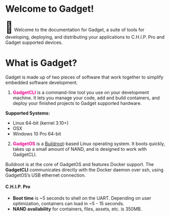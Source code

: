 # Welcome to Gadget!

<span style="font-size: 36px">&#128226;</span>  Welcome to the documentation for Gadget, a suite of tools for developing, deploying, and distributing your applications to C.H.I.P. Pro and Gadget supported devices. 

# What is Gadget? 
Gadget is made up of two pieces of software that work together to simplify embedded software development.

1) <span style="color: EB008B">**GadgetCLI**</span> is a command-line tool you use on your development machine. It lets you manage your code, add and build containers, and deploy your finished projects to Gadget supported hardware. 

**Supported Systems:**

* Linux 64-bit (kernel 3.10+)
* OSX 
* Windows 10 Pro 64-bit

2) <span style="color: EB008B">**GadgetOS**</span> is a [Buildroot](https://buildroot.org/)-based Linux operating system. It boots quickly, takes up a small amount of NAND, and is designed to work with GadgetCLI. 

Buildroot is at the core of GadgetOS and features Docker support. The **GadgetCLI** communicates directly with the Docker daemon over ssh, using GadgetOS’s USB ethernet connection. 

#### C.H.I.P. Pro

* **Boot time** is ~5 seconds to shell on the UART. Depending on user optimization, containers can load in ~5 - 15 seconds.
* **NAND availability** for containers, files, assets, etc. is 350MB. 






	




